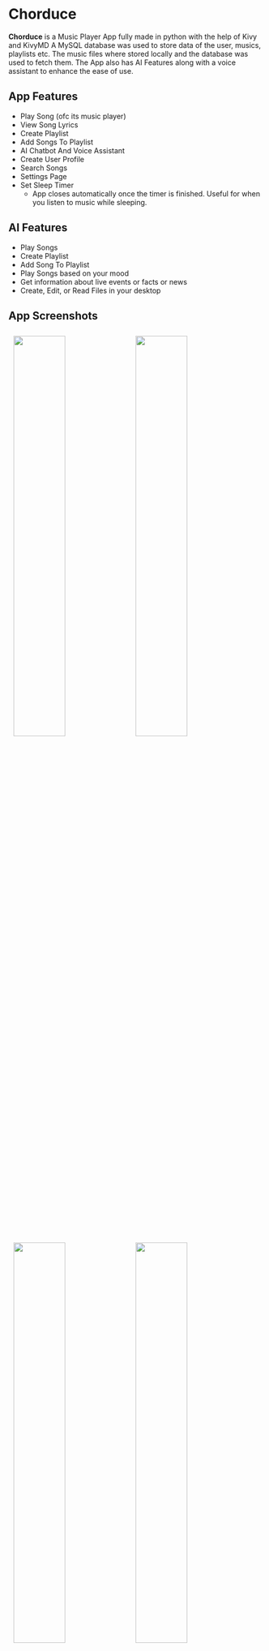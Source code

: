 # Chorduce
**Chorduce** is a Music Player App fully made in python with the help of Kivy and KivyMD
A MySQL database was used to store data of the user, musics, playlists etc. The music files where stored locally and the database was used to fetch them.
The App also has AI Features along with a voice assistant to enhance the ease of use.

## App Features
  - Play Song (ofc its music player)
  - View Song Lyrics
  - Create Playlist
  - Add Songs To Playlist
  - AI Chatbot And Voice Assistant
  - Create User Profile
  - Search Songs
  - Settings Page
  - Set Sleep Timer
      - App closes automatically once the timer is finished. Useful for when you listen to music while sleeping.

## AI Features
  - Play Songs
  - Create Playlist
  - Add Song To Playlist
  - Play Songs based on your mood
  - Get information about live events or facts or news
  - Create, Edit, or Read Files in your desktop

## App Screenshots
<p>
<img src = "https://github.com/user-attachments/assets/2dcec3fa-f223-4c5f-98b1-d9054f259d01" width = "45%" hspace = 10 vspace = 10>
<img src = "https://github.com/user-attachments/assets/cfbbd286-8d64-496a-aeda-487e02cedfac" width = "45%" vspace = 10>
<p>
<img src = "https://github.com/user-attachments/assets/6ecff858-2c6b-4efc-81d9-c249993ea21a" width = "45%" hspace = 10 vspace = 10>
<img src = "https://github.com/user-attachments/assets/5d182a31-1f7d-425f-af7e-2cbf3fd2e761" width = "45%" vspace = 10>
<p>
<img src = "https://github.com/user-attachments/assets/7d9d2a77-bd35-4742-9c0f-8a32ffe64a3e" width = "45%" hspace = 10 vspace = 10>
<img src = "https://github.com/user-attachments/assets/cce28c1f-c739-4934-972b-8c5f4355039b" width = "45%" vspace = 10>
<p>
<img src = "https://github.com/user-attachments/assets/82d42ca6-eeec-48bd-9197-871f259a0dfc" width = "45%" hspace = 10 vspace = 10>
<img src = "https://github.com/user-attachments/assets/b535a294-4830-4680-a87b-85540c8c7ce6" width = "45%" vspace = 10>
<p>
<img src = "https://github.com/user-attachments/assets/e13b892a-6f0c-4bd9-a737-b5f8a8866daf" width = "45%" hspace = 10 vspace = 10>
<img src = "https://github.com/user-attachments/assets/c613cefe-f740-42a1-9f05-d6b4ecb17786" width = "45%" vspace = 10>
<p align = "center">
<img src = "https://github.com/user-attachments/assets/6549d905-eb0a-48c3-ba07-d1fcce1d2a1b" width = "45%">
</p>
